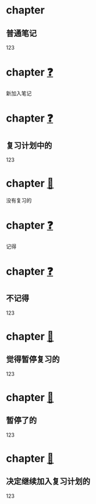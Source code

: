 # chapter

普通笔记
---
123

# chapter    [❓](9)  ​

新加入笔记

# chapter    [❓](1)  ​

复习计划中的
---
123

# chapter    [🔔](3)  ​

没有复习的

# chapter    [❓](4)  ​

记得

# chapter    [❓](5)  ​

不记得
---
123

# chapter    [📕](6)  ​

觉得暂停复习的
---
123

# chapter    [📕](7)  ​

暂停了的
---
123

# chapter    [🔔](8)  ​

决定继续加入复习计划的
---
123
